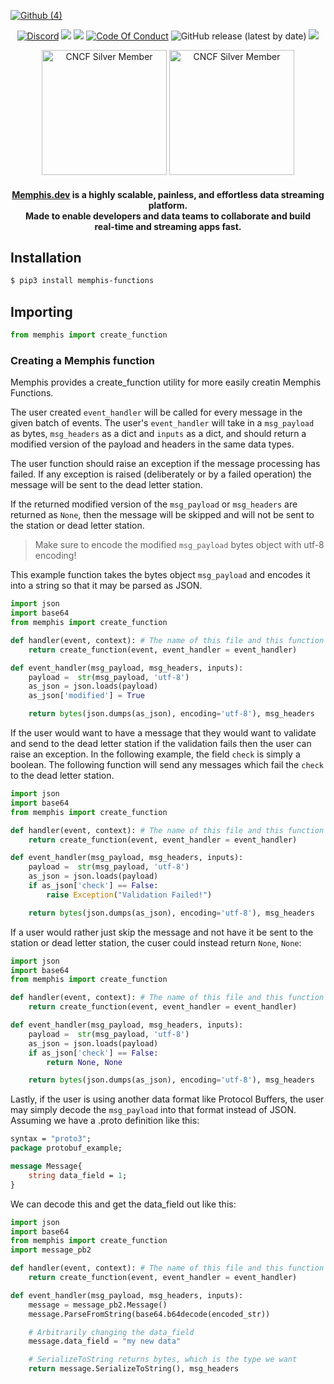 <a href="![Github (4)](https://github.com/memphisdev/memphis-terraform/assets/107035359/a5fe5d0f-22e1-4445-957d-5ce4464e61b1)">![Github (4)](https://github.com/memphisdev/memphis-terraform/assets/107035359/a5fe5d0f-22e1-4445-957d-5ce4464e61b1)</a>
<p align="center">
<a href="https://memphis.dev/discord"><img src="https://img.shields.io/discord/963333392844328961?color=6557ff&label=discord" alt="Discord"></a>
<a href="https://github.com/memphisdev/memphis/issues?q=is%3Aissue+is%3Aclosed"><img src="https://img.shields.io/github/issues-closed/memphisdev/memphis?color=6557ff"></a> 
  <img src="https://img.shields.io/npm/dw/memphis-dev?color=ffc633&label=installations">
<a href="https://github.com/memphisdev/memphis/blob/master/CODE_OF_CONDUCT.md"><img src="https://img.shields.io/badge/Code%20of%20Conduct-v1.0-ff69b4.svg?color=ffc633" alt="Code Of Conduct"></a> 
<img alt="GitHub release (latest by date)" src="https://img.shields.io/github/v/release/memphisdev/memphis?color=61dfc6">
<img src="https://img.shields.io/github/last-commit/memphisdev/memphis?color=61dfc6&label=last%20commit">
</p>

<div align="center">
  
  <img width="200" alt="CNCF Silver Member" src="https://github.com/cncf/artwork/raw/master/other/cncf-member/silver/color/cncf-member-silver-color.svg#gh-light-mode-only">
  <img width="200" alt="CNCF Silver Member" src="https://github.com/cncf/artwork/raw/master/other/cncf-member/silver/white/cncf-member-silver-white.svg#gh-dark-mode-only">
 

  <h4>

**[Memphis.dev](https://memphis.dev)** is a highly scalable, painless, and effortless data streaming platform.<br>
Made to enable developers and data teams to collaborate and build<br>
real-time and streaming apps fast.

  </h4>
  
</div>

## Installation

```sh
$ pip3 install memphis-functions
```

## Importing

```python
from memphis import create_function
```

### Creating a Memphis function
Memphis provides a create_function utility for more easily creatin Memphis Functions.

The user created `event_handler` will be called for every message in the given batch of events. The user's `event_handler` will take in a `msg_payload` as bytes, `msg_headers` as a dict and `inputs` as a dict, and should return a modified version of the payload and headers in the same data types.

The user function should raise an exception if the message processing has failed. If any exception is raised (deliberately or by a failed operation) the message will be sent to the dead letter station.

If the returned modified version of the `msg_payload` or `msg_headers` are returned as `None`, then the message will be skipped and will not be sent to the station or dead letter station.

> Make sure to encode the modified `msg_payload` bytes object with utf-8 encoding!

This example function takes the bytes object `msg_payload` and encodes it into a string so that it may be parsed as JSON.  

```python
import json
import base64
from memphis import create_function

def handler(event, context): # The name of this file and this function should match the handler field in the memphis.yaml file in the following format <file name>.<function name>
    return create_function(event, event_handler = event_handler)

def event_handler(msg_payload, msg_headers, inputs):
    payload =  str(msg_payload, 'utf-8')
    as_json = json.loads(payload)
    as_json['modified'] = True

    return bytes(json.dumps(as_json), encoding='utf-8'), msg_headers
```

If the user would want to have a message that they would want to validate and send to the dead letter station if the validation fails then the user can raise an exception. In the following example, the field `check` is simply a boolean. The following function will send any messages which fail the `check` to the dead letter station.

```python
import json
import base64
from memphis import create_function

def handler(event, context): # The name of this file and this function should match the handler field in the memphis.yaml file in the following format <file name>.<function name>
    return create_function(event, event_handler = event_handler)

def event_handler(msg_payload, msg_headers, inputs):
    payload =  str(msg_payload, 'utf-8')
    as_json = json.loads(payload)
    if as_json['check'] == False:
        raise Exception("Validation Failed!")

    return bytes(json.dumps(as_json), encoding='utf-8'), msg_headers
```

If a user would rather just skip the message and not have it be sent to the station or dead letter station, the cuser could instead return `None`, `None`:

```python
import json
import base64
from memphis import create_function

def handler(event, context): # The name of this file and this function should match the handler field in the memphis.yaml file in the following format <file name>.<function name>
    return create_function(event, event_handler = event_handler)

def event_handler(msg_payload, msg_headers, inputs):
    payload =  str(msg_payload, 'utf-8')
    as_json = json.loads(payload)
    if as_json['check'] == False:
        return None, None

    return bytes(json.dumps(as_json), encoding='utf-8'), msg_headers
```

Lastly, if the user is using another data format like Protocol Buffers, the user may simply decode the `msg_payload` into that format instead of JSON. Assuming we have a .proto definition like this: 
```proto
syntax = "proto3";
package protobuf_example;

message Message{
    string data_field = 1;
}
```

We can decode this and get the data_field out like this:

```python
import json
import base64
from memphis import create_function
import message_pb2

def handler(event, context): # The name of this file and this function should match the handler field in the memphis.yaml file in the following format <file name>.<function name>
    return create_function(event, event_handler = event_handler)

def event_handler(msg_payload, msg_headers, inputs):
    message = message_pb2.Message()
    message.ParseFromString(base64.b64decode(encoded_str))

    # Arbitrarily changing the data_field
    message.data_field = "my new data"

    # SerializeToString returns bytes, which is the type we want
    return message.SerializeToString(), msg_headers
```
